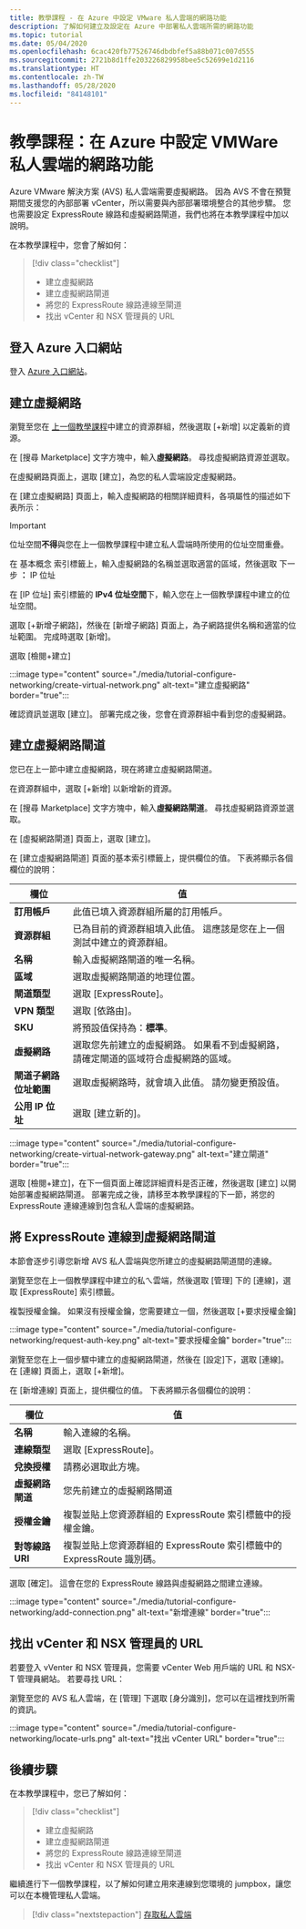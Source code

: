 ```yaml
---
title: 教學課程 - 在 Azure 中設定 VMware 私人雲端的網路功能
description: 了解如何建立及設定在 Azure 中部署私人雲端所需的網路功能
ms.topic: tutorial
ms.date: 05/04/2020
ms.openlocfilehash: 6cac420fb77526746dbdbfef5a88b071c007d555
ms.sourcegitcommit: 2721b8d1ffe203226829958bee5c52699e1d2116
ms.translationtype: HT
ms.contentlocale: zh-TW
ms.lasthandoff: 05/28/2020
ms.locfileid: "84148101"
---
```

# <a name="tutorial-configure-networking-for-your-vmware-private-cloud-in-azure"></a>教學課程：在 Azure 中設定 VMWare 私人雲端的網路功能

Azure VMware 解決方案 (AVS) 私人雲端需要虛擬網路。 因為 AVS 不會在預覽期間支援您的內部部署 vCenter，所以需要與內部部署環境整合的其他步驟。 您也需要設定 ExpressRoute 線路和虛擬網路閘道，我們也將在本教學課程中加以說明。

在本教學課程中，您會了解如何：

> [!div class="checklist"]
> * 建立虛擬網路
> * 建立虛擬網路閘道
> * 將您的 ExpressRoute 線路連線至閘道
> * 找出 vCenter 和 NSX 管理員的 URL

## <a name="sign-in-to-the-azure-portal"></a>登入 Azure 入口網站

登入 [Azure 入口網站](https://portal.azure.com)。

## <a name="create-a-virtual-network"></a>建立虛擬網路

瀏覽至您在 [上一個教學課程](tutorial-create-private-cloud.md)中建立的資源群組，然後選取 [+新增] 以定義新的資源。

在 [搜尋 Marketplace] 文字方塊中，輸入**虛擬網路**。 尋找虛擬網路資源並選取。

在虛擬網路頁面上，選取 [建立]，為您的私人雲端設定虛擬網路。

在 [建立虛擬網路] 頁面上，輸入虛擬網路的相關詳細資料，各項屬性的描述如下表所示：

> [!IMPORTANT]
> 位址空間**不得**與您在上一個教學課程中建立私人雲端時所使用的位址空間重疊。

在 基本概念 索引標籤上，輸入虛擬網路的名稱並選取適當的區域，然後選取 下一步 **：** IP 位址

在 [IP 位址] 索引標籤的 **IPv4 位址空間**下，輸入您在上一個教學課程中建立的位址空間。

選取 [+新增子網路]，然後在 [新增子網路] 頁面上，為子網路提供名稱和適當的位址範圍。 完成時選取 [新增]。

選取 [檢閱+建立]

:::image type="content" source="./media/tutorial-configure-networking/create-virtual-network.png" alt-text="建立虛擬網路" border="true":::

確認資訊並選取 [建立]。 部署完成之後，您會在資源群組中看到您的虛擬網路。

## <a name="create-a-virtual-network-gateway"></a>建立虛擬網路閘道

您已在上一節中建立虛擬網路，現在將建立虛擬網路閘道。

在資源群組中，選取 [+新增] 以新增新的資源。

在 [搜尋 Marketplace] 文字方塊中，輸入**虛擬網路閘道**。 尋找虛擬網路資源並選取。

在 [虛擬網路閘道] 頁面上，選取 [建立]。

在 [建立虛擬網路閘道] 頁面的基本索引標籤上，提供欄位的值。 下表將顯示各個欄位的說明：

| 欄位 | 值 |
| --- | --- |
| **訂用帳戶** | 此值已填入資源群組所屬的訂用帳戶。 |
| **資源群組** | 已為目前的資源群組填入此值。 這應該是您在上一個測試中建立的資源群組。 |
| **名稱** | 輸入虛擬網路閘道的唯一名稱。 |
| **區域** | 選取虛擬網路閘道的地理位置。 |
| **閘道類型** | 選取 [ExpressRoute]。 |
| **VPN 類型** | 選取 [依路由]。 |
| **SKU** | 將預設值保持為：**標準**。 |
| **虛擬網路** | 選取您先前建立的虛擬網路。 如果看不到虛擬網路，請確定閘道的區域符合虛擬網路的區域。 |
| **閘道子網路位址範圍** | 選取虛擬網路時，就會填入此值。 請勿變更預設值。 |
| **公用 IP 位址** | 選取 [建立新的]。 |

:::image type="content" source="./media/tutorial-configure-networking/create-virtual-network-gateway.png" alt-text="建立閘道" border="true":::

選取 [檢閱+建立]，在下一個頁面上確認詳細資料是否正確，然後選取 [建立] 以開始部署虛擬網路閘道。 部署完成之後，請移至本教學課程的下一節，將您的 ExpressRoute 連線連線到包含私人雲端的虛擬網路。

## <a name="connect-expressroute-to-the-virtual-network-gateway"></a>將 ExpressRoute 連線到虛擬網路閘道

本節會逐步引導您新增 AVS 私人雲端與您所建立的虛擬網路閘道間的連線。

瀏覽至您在上一個教學課程中建立的私ㄟ雲端，然後選取 [管理] 下的 [連線]，選取 [ExpressRoute] 索引標籤。

複製授權金鑰。 如果沒有授權金鑰，您需要建立一個，然後選取 [+要求授權金鑰]

:::image type="content" source="./media/tutorial-configure-networking/request-auth-key.png" alt-text="要求授權金鑰" border="true":::

瀏覽至您在上一個步驟中建立的虛擬網路閘道，然後在 [設定]下，選取 [連線]。 在 [連線] 頁面上，選取 [+新增]。

在 [新增連線] 頁面上，提供欄位的值。 下表將顯示各個欄位的說明：

| 欄位 | 值 |
| --- | --- |
| **名稱**  | 輸入連線的名稱。  |
| **連線類型**  | 選取 [ExpressRoute]。  |
| **兌換授權**  | 請務必選取此方塊。  |
| **虛擬網路閘道** | 您先前建立的虛擬網路閘道  |
| **授權金鑰**  | 複製並貼上您資源群組的 ExpressRoute 索引標籤中的授權金鑰。 |
| **對等線路 URI**  | 複製並貼上您資源群組的 ExpressRoute 索引標籤中的 ExpressRoute 識別碼。  |

選取 [確定]。 這會在您的 ExpressRoute 線路與虛擬網路之間建立連線。

:::image type="content" source="./media/tutorial-configure-networking/add-connection.png" alt-text="新增連線" border="true":::

## <a name="locate-the-urls-for-vcenter-and-nsx-manager"></a>找出 vCenter 和 NSX 管理員的 URL

若要登入 vVenter 和 NSX 管理員，您需要 vCenter Web 用戶端的 URL 和 NSX-T 管理員網站。 若要尋找 URL：

瀏覽至您的 AVS 私人雲端，在 [管理] 下選取 [身分識別]，您可以在這裡找到所需的資訊。

:::image type="content" source="./media/tutorial-configure-networking/locate-urls.png" alt-text="找出 vCenter URL" border="true":::

## <a name="next-steps"></a>後續步驟

在本教學課程中，您已了解如何：

> [!div class="checklist"]
> * 建立虛擬網路
> * 建立虛擬網路閘道
> * 將您的 ExpressRoute 線路連線至閘道
> * 找出 vCenter 和 NSX 管理員的 URL

繼續進行下一個教學課程，以了解如何建立用來連線到您環境的 jumpbox，讓您可以在本機管理私人雲端。

> [!div class="nextstepaction"]
> [存取私人雲端](tutorial-access-private-cloud.md)

